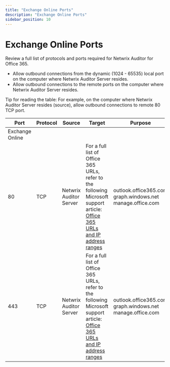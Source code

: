 ```yaml
---
title: "Exchange Online Ports"
description: "Exchange Online Ports"
sidebar_position: 10
---
```


# Exchange Online Ports

Review a full list of protocols and ports required for Netwrix Auditor for Office 365.

- Allow outbound connections from the dynamic (1024 - 65535) local port on the computer where
  Netwrix Auditor Server resides.
- Allow outbound connections to the remote ports on the computer where Netwrix Auditor Server
  resides.

Tip for reading the table: For example, on the computer where Netwrix Auditor Server resides
(source), allow outbound connections to remote 80 TCP port.

| Port            | Protocol | Source                 | Target                                                                                                                                                                                                                                             | Purpose                                                   |
| --------------- | -------- | ---------------------- | -------------------------------------------------------------------------------------------------------------------------------------------------------------------------------------------------------------------------------------------------- | --------------------------------------------------------- |
| Exchange Online |          |                        |                                                                                                                                                                                                                                                    |                                                           |
| 80              | TCP      | Netwrix Auditor Server | For a full list of Office 365 URLs, refer to the following Microsoft support article: [Office 365 URLs and IP address ranges](https://support.office.com/en-us/article/Office-365-URLs-and-IP-address-ranges-8548a211-3fe7-47cb-abb1-355ea5aa88a2) | outlook.office365.com graph.windows.net manage.office.com |
| 443             | TCP      | Netwrix Auditor Server | For a full list of Office 365 URLs, refer to the following Microsoft support article: [Office 365 URLs and IP address ranges](https://support.office.com/en-us/article/Office-365-URLs-and-IP-address-ranges-8548a211-3fe7-47cb-abb1-355ea5aa88a2) | outlook.office365.com graph.windows.net manage.office.com |
